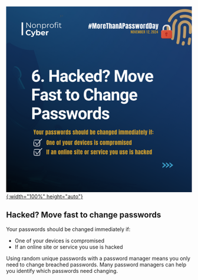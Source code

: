 [![More than a Password Day 2024](/pages/events/featured/guidance_part_6.png){:width="100%" height="auto"}](https://owasp.org/blog/2024/10/30/more-than-a-password-day-2024.html)

## Hacked? Move fast to change passwords

Your passwords should be changed immediately if:

- One of your devices is compromised
- If an online site or service you use is hacked

Using random unique passwords with a password manager means you only need to change breached passwords. Many password managers can help you identify which passwords need changing.
